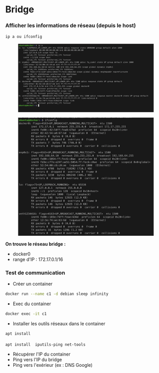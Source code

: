 # Bridge

### Afficher les informations de réseau (depuis le host)

```bash
ip a ou ifconfig
```

<figure><img src="../.gitbook/assets/image (3).png" alt=""><figcaption></figcaption></figure>

<figure><img src="../.gitbook/assets/image (2).png" alt=""><figcaption></figcaption></figure>

**On trouve le réseau bridge :**

* docker0
* range d'IP : 172.17.0.1/16

### Test de communication

* Créer un container

```bash
docker run --name c1 -d debian sleep infinity
```

* Exec du container

```bash
docker exec -it c1
```

* Installer les outils réseaux dans le container

```bash
apt install

apt install  iputils-ping net-tools
```

* Récupérer l'IP du container
* Ping vers l'IP du bridge
* Ping vers l'exérieur (ex : DNS Google)
